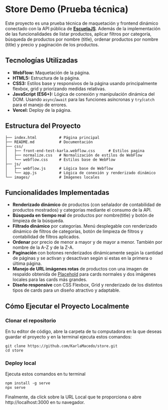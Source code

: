 # Store Demo (Prueba técnica)

Este proyecto es una prueba técnica de maquetación y frontend dinámico conectado con la API pública de [**EscuelaJS**](https://api.escuelajs.co/docs#). Además de la implementación de las funcionalidades de listar productos, aplicar filtros por categoría, búsqueda de productos por nombre (title), ordenar productos por nombre (title) y precio y paginación de los productos.


## Tecnologías Utilizadas
- **WebFlow:** Maquetación de la página.
- **HTML5:** Estructura de la página.
- **CSS3:** Estilos base y responsivos de la página usando principalmente flexbox, grid y priorizando medidas relativas.
- **JavaScript (ES6+):** Lógica de conexión y manipulación dinámica del DOM. Usando `async`/`await` para las funciones asíncronas y `try`/`catch` para el manejo de errores. 
- **Vercel:** Deploy de la página.

## Estructura del Proyecto
```.
├── index.html          # Página principal
├── README.md           # Documentación
├── css/
│   ├── front-end-test-karla.webflow.css      # Estilos pagina
│   ├── normalize.css   # Normalización de estilos de WebFlow
│   └── webflow.css     # Estilos base de WebFlow
├── js/
│   ├── webflow.js      # Lógica base de Webflow
│   └── app.js          # Lógica de conexión y renderizado dinámico
└── images/             # Imágenes locales
```


## Funcionalidades Implementadas
- **Renderizado dinámico** de productos (con señalador de contabilidad de productos mostrados) y categorías mediante el consumo de la API.
- **Búsqueda en tiempo real** de productos por nombre(title) y botón de limpieza de la búsqueda.
- **Filtrado dinámico** por categorías. Menú desplegable con renderizado dinámico de filtros de categorías, botón de limpieza de filtros y contabilidad de filtros aplicados.
- **Ordenar** por precio de menor a mayor y de mayor a menor. También por nombre de la A-Z y de la Z-A.
- **Paginación** con botones renderizados dinámicamente según la cantidad de páginas y se activan y desactivan según si estas en la primera o última página.
- **Manejo de URL imágenes rotas** de productos con una imagen de respaldo obtenida de [Placehold](https://placehold.co/600x400?text=Img+Product) para cards normales y dos imágenes locales para las cards más grandes.
- **Diseño responsive** con CSS Flexbox, Grid y renderizado de los distintos tipos de cards para un diseño atractivo y adaptable.

## Cómo Ejecutar el Proyecto Localmente

### Clonar el repositorio
En tu editor de código, abre la carpeta de tu computadora en la que deseas guardar el proyecto y en la terminal ejecuta estos comandos:

```
git clone https://github.com/KarlaMacedo/store.git
cd store
```

### Deploy local
Ejecuta estos comandos en tu terminal
```
npm install -g serve
npx serve
```
Finalmente, da click sobre la URL Local que te proporciona o abre http://localhost:3000 en tu navegador.
